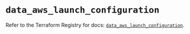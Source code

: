 # `data_aws_launch_configuration`

Refer to the Terraform Registry for docs: [`data_aws_launch_configuration`](https://registry.terraform.io/providers/hashicorp/aws/4.54.0/docs/data-sources/launch_configuration).
